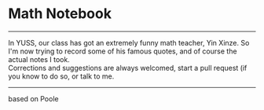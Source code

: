 # Math Notebook

-----

In YUSS, our class has got an extremely funny math teacher, Yin Xinze.
So I'm now trying to record some of his famous quotes, and of course the
actual notes I took.  
Corrections and suggestions are always welcomed, start a pull request (if you know to do so,
or talk to me.

-----

based on Poole
